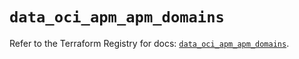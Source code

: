 # `data_oci_apm_apm_domains`

Refer to the Terraform Registry for docs: [`data_oci_apm_apm_domains`](https://registry.terraform.io/providers/oracle/oci/7.19.0/docs/data-sources/apm_apm_domains).
